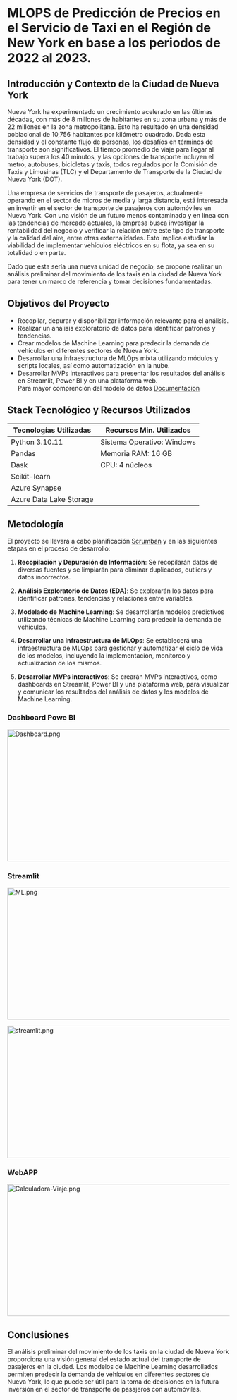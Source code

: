 #  MLOPS de Predicción de Precios en el Servicio de Taxi en el Región de New York en base a los periodos de 2022 al 2023.

## Introducción y Contexto de la Ciudad de Nueva York

Nueva York ha experimentado un crecimiento acelerado en las últimas décadas, con más de 8 millones de habitantes en su zona urbana y más de 22 millones en la zona metropolitana. Esto ha resultado en una densidad poblacional de 10,756 habitantes por kilómetro cuadrado. Dada esta densidad y el constante flujo de personas, los desafíos en términos de transporte son significativos. El tiempo promedio de viaje para llegar al trabajo supera los 40 minutos, y las opciones de transporte incluyen el metro, autobuses, bicicletas y taxis, todos regulados por la Comisión de Taxis y Limusinas (TLC) y el Departamento de Transporte de la Ciudad de Nueva York (DOT).

Una empresa de servicios de transporte de pasajeros, actualmente operando en el sector de micros de media y larga distancia, está interesada en invertir en el sector de transporte de pasajeros con automóviles en Nueva York. Con una visión de un futuro menos contaminado y en línea con las tendencias de mercado actuales, la empresa busca investigar la rentabilidad del negocio y verificar la relación entre este tipo de transporte y la calidad del aire, entre otras externalidades. Esto implica estudiar la viabilidad de implementar vehículos eléctricos en su flota, ya sea en su totalidad o en parte.

Dado que esta sería una nueva unidad de negocio, se propone realizar un análisis preliminar del movimiento de los taxis en la ciudad de Nueva York para tener un marco de referencia y tomar decisiones fundamentadas.

## Objetivos del Proyecto

- Recopilar, depurar y disponibilizar información relevante para el análisis.
- Realizar un análisis exploratorio de datos para identificar patrones y tendencias.
- Crear modelos de Machine Learning para predecir la demanda de vehículos en diferentes sectores de Nueva York.
- Desarrollar una infraestructura de MLOps mixta utilizando módulos y scripts locales, así como automatización en la nube.
- Desarrollar MVPs interactivos para presentar los resultados del análisis en Streamlit, Power BI y en una plataforma web.<br>
Para mayor comprención del modelo de datos [Documentacion](https://github.com/clblommberg/MVP_ML_TransporteNY/blob/main/Documentacion.md)

## Stack Tecnológico y Recursos Utilizados

| Tecnologías Utilizadas     | Recursos Min. Utilizados                           |
|---------------------------|-----------------------------------------------|
| Python 3.10.11                | Sistema Operativo: Windows                    |
| Pandas                    | Memoria RAM: 16 GB                            |
| Dask                      | CPU: 4 núcleos                                |
| Scikit-learn              |                                                |
| Azure Synapse             |                                               |
| Azure Data Lake Storage   |                                               |


## Metodología

El proyecto se llevará a cabo planificación [Scrumban](https://github.com/clblommberg/MVP_ML_TransporteNY/blob/main/Scrumban.md) y en las siguientes etapas en el proceso de desarrollo:

1. **Recopilación y Depuración de Información**: Se recopilarán datos de diversas fuentes y se limpiarán para eliminar duplicados, outliers y datos incorrectos.

2. **Análisis Exploratorio de Datos (EDA)**: Se explorarán los datos para identificar patrones, tendencias y relaciones entre variables.

3. **Modelado de Machine Learning**: Se desarrollarán modelos predictivos utilizando técnicas de Machine Learning para predecir la demanda de vehículos.

4. **Desarrollar una infraestructura de MLOps**: Se establecerá una infraestructura de MLOps para gestionar y automatizar el ciclo de vida de los modelos, incluyendo la implementación, monitoreo y actualización de los mismos.

5. **Desarrollar MVPs interactivos**: Se crearán MVPs interactivos, como dashboards en Streamlit, Power BI y una plataforma web, para visualizar y comunicar los resultados del análisis de datos y los modelos de Machine Learning.

<style>
    img {
        width: 600px;
        height: 300px;
    }
</style>

### Dashboard Powe BI
[![Dashboard.png](https://i.postimg.cc/mDQQ8Ynm/Dashboard.png)](https://postimg.cc/yg8gNZsR)

### Streamlit
[![ML.png](https://i.postimg.cc/7hXXnFtH/ML.png)](https://postimg.cc/SY2Wyvp3)

[![streamlit.png](https://i.postimg.cc/65qK794j/streamlit.png)](https://postimg.cc/PNg99n4Y)

### WebAPP 
[![Calculadora-Viaje.png](https://i.postimg.cc/d0mH4N0x/Calculadora-Viaje.png)](https://postimg.cc/VSvWNRnq)


## Conclusiones

El análisis preliminar del movimiento de los taxis en la ciudad de Nueva York proporciona una visión general del estado actual del transporte de pasajeros en la ciudad. Los modelos de Machine Learning desarrollados permiten predecir la demanda de vehículos en diferentes sectores de Nueva York, lo que puede ser útil para la toma de decisiones en la futura inversión en el sector de transporte de pasajeros con automóviles.
